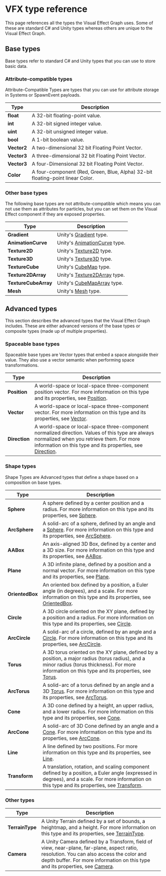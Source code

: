 # VFX type reference

This page references all the types the Visual Effect Graph uses. Some of these are standard C# and Unity types whereas others are unique to the Visual Effect Graph.

## Base types

Base types refer to standard C# and Unity types that you can use to store basic data.

### Attribute-compatible types

Attribute-Compatible Types are types that you can use for attribute storage in Systems or SpawnEvent payloads.

| **Type**    | **Description**                                              |
| ----------- | ------------------------------------------------------------ |
| **float**   | A 32-bit floating-point value.                               |
| **int**     | A 32-bit signed integer value.                               |
| **uint**    | A 32-bit unsigned integer value.                             |
| **bool**    | A 1-bit boolean value.                                       |
| **Vector2** | A two-dimensional 32 bit Floating Point Vector.              |
| **Vector3** | A three-dimensional 32 bit Floating Point Vector.            |
| **Vector3** | A four-Dimensional 32 bit Floating Point Vector.             |
| **Color**   | A four-component (Red, Green, Blue, Alpha) 32-bit floating-point linear Color. |

### Other base types

The following base types are not attribute-compatible which means you can not use them as attributes for particles, but you can set them on the Visual Effect component if they are exposed properties.

| **Type**             | **Description**                                              |
| -------------------- | ------------------------------------------------------------ |
| **Gradient**         | Unity's [Gradient](https://docs.unity3d.com/ScriptReference/Gradient.html) type. |
| **AnimationCurve**   | Unity's [AnimationCurve](https://docs.unity3d.com/ScriptReference/AnimationCurve.html) type. |
| **Texture2D**        | Unity's [Texture2D](https://docs.unity3d.com/ScriptReference/Texture2D.html) type. |
| **Texture3D**        | Unity's [Texture3D](https://docs.unity3d.com/ScriptReference/Texture3D.html) type. |
| **TextureCube**      | Unity's [CubeMap](https://docs.unity3d.com/ScriptReference/Cubemap.html) type. |
| **Texture2DArray**   | Unity's [Texture2DArray](https://docs.unity3d.com/ScriptReference/Texture2DArray.html) type. |
| **TextureCubeArray** | Unity's [CubeMapArray](https://docs.unity3d.com/ScriptReference/CubemapArray.html) type. |
| **Mesh**             | Unity's [Mesh](https://docs.unity3d.com/ScriptReference/Mesh.html) type. |

## Advanced types

This section describes the advanced types that the Visual Effect Graph includes. These are either advanced versions of the base types or composite types (made up of multiple properties).

### Spaceable base types

Spaceable base types are Vector types that embed a space alongside their value. They also use a vector semantic when performing space transformations. 

| **Type**      | **Description**                                              |
| ------------- | ------------------------------------------------------------ |
| **Position**  | A world-space or local-space three-component position vector. For more information on this type and its properties, see [Position](Type-Position.md). |
| **Vector**    | A world-space or local-space three-component vector. For more information on this type and its properties, see [Vector](Type-Vector.md). |
| **Direction** | A world-space or local-space three-component normalized direction. Values of this type are always normalized when you retrieve them. For more information on this type and its properties, see [Direction](Type-Direction.md). |

### Shape types

Shape Types are Advanced types that define a shape based on a composition on base types.

| **Type**        | **Description**                                              |
| --------------- | ------------------------------------------------------------ |
| **Sphere**      | A sphere defined by a center position and a radius. For more information on this type and its properties, see [Sphere](Type-Sphere.md). |
| **ArcSphere**   | A solid-arc of a sphere, defined by an angle and a [Sphere](Type-Sphere.md). For more information on this type and its properties, see [ArcSphere](Type-ArcSphere.md). |
| **AABox**       | An axis-aligned 3D Box, defined by a center and a 3D size. For more information on this type and its properties, see [AABox](Type-AAbox.md). |
| **Plane**       | A 3D infinite plane, defined by a position and a normal vector. For more information on this type and its properties, see [Plane](Type-Plane.md). |
| **OrientedBox** | An oriented box defined by a position, a Euler angle (in degrees), and a scale. For more information on this type and its properties, see [OrientedBox](Type-OrientedBox.md). |
| **Circle**      | A 3D circle oriented on the XY plane, defined by a position and a radius. For more information on this type and its properties, see [Circle](Type-Circle.md). |
| **ArcCircle**   | A solid-arc of a circle, defined by an angle and a [Circle](Type-Circle.md). For more information on this type and its properties, see [ArcCircle](Type-ArcCircle.md). |
| **Torus**       | A 3D torus oriented on the XY plane, defined by a position, a major radius (torus radius), and a minor radius (torus thickness). For more information on this type and its properties, see [Torus](Type-Torus.md). |
| **ArcTorus**    | A solid-arc of a torus defined by an angle and a 3D [Torus](Type-Torus.md). For more information on this type and its properties, see [ArcTorus](Type-ArcTorus.md). |
| **Cone**        | A 3D cone defined by a height, an upper radius, and a lower radius. For more information on this type and its properties, see [Cone](Type-Cone.md). |
| **ArcCone**     | A solid-arc of 3D Cone defined by an angle and a [Cone](Type-Cone.md). For more information on this type and its properties, see [ArcCone](Type-ArcCone.md). |
| **Line**        | A line defined by two positions. For more information on this type and its properties, see [Line](Type-Line.md). |
| **Transform**   | A translation, rotation, and scaling component defined by a position, a Euler angle (expressed in degrees), and a scale. For more information on this type and its properties, see [Transform](Type-Transform.md). |

### Other types

| **Type**        | **Description**                                              |
| --------------- | ------------------------------------------------------------ |
| **TerrainType** | A Unity Terrain defined by a set of bounds, a heightmap, and a height. For more information on this type and its properties, see [TerrainType](Type-TerrainType.md). |
| **Camera**      | A Unity Camera defined by a Transform, field of view, near-plane, far-plane, aspect ratio, resolution. You can also access the color and depth buffer. For more information on this type and its properties, see [Camera](Type-Camera.md). |